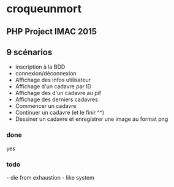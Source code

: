 # croqueunmort

## PHP Project IMAC 2015

## 9 scénarios
- inscription à la BDD
- connexion/déconnexion
- Affichage des infos utilisateur
- Affichage d'un cadavre par ID
- Affichage des d'un cadavre au pif
- Affichage des derniers cadavres
- Commencer un cadavre
- Continuer un cadavre (et le finir ^^)
- Dessiner un cadavre et enregistrer une image au format png



### done

yes

### todo
<p>
- die from exhaustion
- like system
</p>
